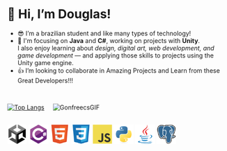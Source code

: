<h1> 👋 Hi, I’m Douglas! </h1>

- 😎 I’m a brazilian student and like many types of technology!
- 👾 I'm focusing on <strong>Java</strong> and <strong>C#</strong>, working on projects with <strong>Unity</strong>. <br>
  I also enjoy learning about <em>design, digital art, web development, and game development</em> — and applying those skills to projects using the Unity game engine.
- 👍 I’m looking to collaborate in Amazing Projects and Learn from these Great Developers!!!

<br>

[![Top Langs](https://github-readme-stats.vercel.app/api/top-langs/?username=DougNSantos)](https://github.com/anuraghazra/github-readme-stats) &nbsp;&nbsp;&nbsp; <img src="https://github.com/user-attachments/assets/eb1226ac-cdab-458d-9dfb-17c5edbfc5e7" alt="GonfreecsGIF" width="120">

<br>

<div>
  <img src="https://raw.githubusercontent.com/devicons/devicon/master/icons/unity/unity-original.svg" height="45px" weight="45px">
  <img src="https://raw.githubusercontent.com/devicons/devicon/master/icons/csharp/csharp-original.svg" height="45px" weight="45px">
  <img src="https://raw.githubusercontent.com/devicons/devicon/master/icons/html5/html5-original.svg" height="45px" weight="45px">
  <img src="https://raw.githubusercontent.com/devicons/devicon/master/icons/css3/css3-original.svg" height="45px" weight="45px">
  <img src="https://raw.githubusercontent.com/devicons/devicon/master/icons/javascript/javascript-original.svg" height="45px" weight="45px">
  <img src="https://raw.githubusercontent.com/devicons/devicon/master/icons/python/python-original.svg" height="45px" weight="45px">
  <img src="https://raw.githubusercontent.com/devicons/devicon/master/icons/java/java-original.svg" height="45px" weight="45px">
  <img src="https://raw.githubusercontent.com/devicons/devicon/master/icons/postgresql/postgresql-original.svg" height="45px" weight="45px">
</div>



<!---
DougNSantos/DougNSantos is a ✨ special ✨ repository because its `README.md` (this file) appears on your GitHub profile.
You can click the Preview link to take a look at your changes.
--->
